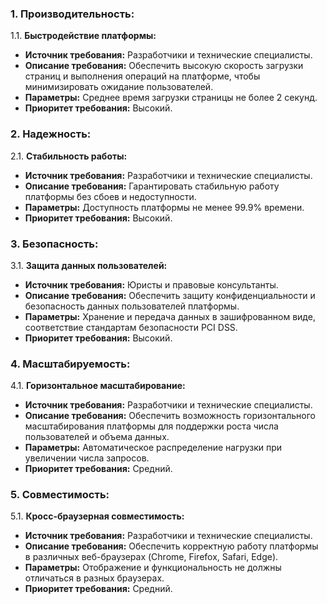 ### 1. Производительность:

1.1. **Быстродействие платформы:**
- **Источник требования:** Разработчики и технические специалисты.
- **Описание требования:** Обеспечить высокую скорость загрузки страниц и выполнения операций на платформе, чтобы минимизировать ожидание пользователей.
- **Параметры:** Среднее время загрузки страницы не более 2 секунд.
- **Приоритет требования:** Высокий.

### 2. Надежность:

2.1. **Стабильность работы:**
- **Источник требования:** Разработчики и технические специалисты.
- **Описание требования:** Гарантировать стабильную работу платформы без сбоев и недоступности.
- **Параметры:** Доступность платформы не менее 99.9% времени.
- **Приоритет требования:** Высокий.

### 3. Безопасность:

3.1. **Защита данных пользователей:**
- **Источник требования:** Юристы и правовые консультанты.
- **Описание требования:** Обеспечить защиту конфиденциальности и безопасность данных пользователей платформы.
- **Параметры:** Хранение и передача данных в зашифрованном виде, соответствие стандартам безопасности PCI DSS.
- **Приоритет требования:** Высокий.

### 4. Масштабируемость:

4.1. **Горизонтальное масштабирование:**
- **Источник требования:** Разработчики и технические специалисты.
- **Описание требования:** Обеспечить возможность горизонтального масштабирования платформы для поддержки роста числа пользователей и объема данных.
- **Параметры:** Автоматическое распределение нагрузки при увеличении числа запросов.
- **Приоритет требования:** Средний.

### 5. Совместимость:

5.1. **Кросс-браузерная совместимость:**
- **Источник требования:** Разработчики и технические специалисты.
- **Описание требования:** Обеспечить корректную работу платформы в различных веб-браузерах (Chrome, Firefox, Safari, Edge).
- **Параметры:** Отображение и функциональность не должны отличаться в разных браузерах.
- **Приоритет требования:** Средний.
